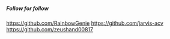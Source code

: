 ##### Follow for follow

https://github.com/RainbowGenie
https://github.com/jarvis-acv
https://github.com/zeushand00817

